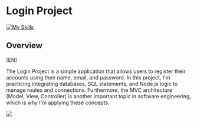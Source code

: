 <h1>Login Project</h1>

[![My Skills](https://skillicons.dev/icons?i=git,mysql,nodejs,bootstrap)](https://skillicons.dev)

<h2>Overview</h2>
<p>[EN]</p>
<p>
The Login Project is a simple application that allows users to register their accounts using their name, email, and password. In this project, I'm practicing integrating databases, SQL statements, and Node.js logic to manage routes and connections. Furthermore, the MVC architecture (Model, View, Controller) is another important topic in software engineering, which is why I'm applying these concepts.
</p>
  
<div align="left">
  <img src="https://github.com/ImNotMenduina/Login-Nodejs-MYSQL/assets/100011745/e8eb1fba-3ec2-4d05-b870-ccd840cbcb36">
</div>
